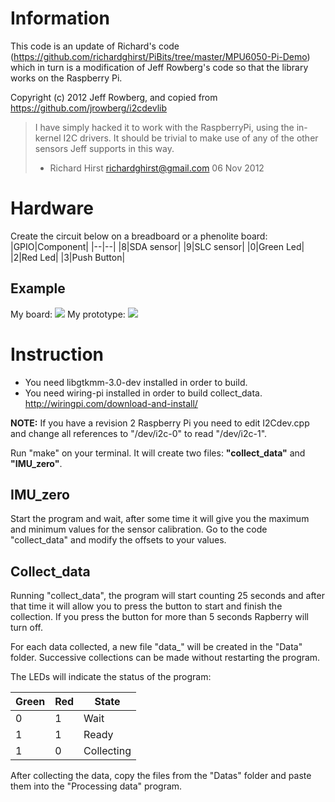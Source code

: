 ﻿# Information
This code is an update of Richard's code (https://github.com/richardghirst/PiBits/tree/master/MPU6050-Pi-Demo) which in turn is a modification of Jeff Rowberg's code so that the library works on the Raspberry Pi.

Copyright (c) 2012 Jeff Rowberg, and copied from
https://github.com/jrowberg/i2cdevlib

> I have simply hacked it to work with the RaspberryPi, using the
> in-kernel I2C drivers. It should be trivial to make use of any of the
> other sensors Jeff supports in this way. 
> - Richard Hirst <richardghirst@gmail.com>   06 Nov 2012
# Hardware
Create the circuit below on a breadboard or a phenolite board:
|GPIO|Component|
|--|--|
|8|SDA sensor|
|9|SLC sensor|
|0|Green Led|
|2|Red Led|
|3|Push Button|

## Example
My board:
![](https://cdn.discordapp.com/attachments/633486363139768330/872995568232837181/unknown.png)
My prototype:
![](https://cdn.discordapp.com/attachments/633486363139768330/875231769895510046/23daad41-3327-4f58-ab31-534a9cfbfb0a.png)

# Instruction

 - You need libgtkmm-3.0-dev installed in order to build. 
 - You need wiring-pi installed in order to build collect_data. http://wiringpi.com/download-and-install/


**NOTE:** If you have a revision 2 Raspberry Pi you need to edit I2Cdev.cpp and change all references to "/dev/i2c-0" to read "/dev/i2c-1".

Run "make" on your terminal. It will create two files: **"collect_data"** and **"IMU_zero"**.
## IMU_zero
  
Start the program and wait, after some time it will give you the maximum and minimum values ​​for the sensor calibration. Go to the code "collect_data" and modify the offsets to your values.
## Collect_data
Running "collect_data", the program will start counting 25 seconds and after that time it will allow you to press the button to start and finish the collection. If you press the button for more than 5 seconds Rapberry will turn off. 

For each data collected, a new file "data_" will be created in the "Data" folder. Successive collections can be made without restarting the program. 

The LEDs will indicate the status of the program:

 
|Green|Red|State|
|--|--|--|
| 0 | 1 |Wait|
| 1 | 1 |Ready |
| 1 | 0 |Collecting|

After collecting the data, copy the files from the "Datas" folder and paste them into the "Processing data" program.






